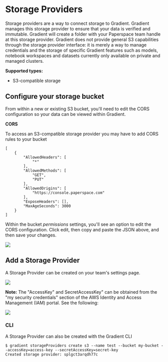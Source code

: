 # Storage Providers

Storage providers are a way to connect storage to Gradient. Gradient manages this storage provider to ensure that your data is verified and immutable. Gradient will create a folder with your Paperspace team handle at this storage provider. Gradient does not provide general S3 capabilities through the storage provider interface: it is merely a way to manage credentials and the storage of specific Gradient features such as models, notebook workspaces and datasets currently only available on private and managed clusters.

**Supported types:**

* S3-compatible storage

## Configure your storage bucket

From within a new or existing S3 bucket, you'll need to edit the CORS configuration so your data can be viewed within Gradient.

**CORS**

To access an S3-compatible storage provider you may have to add CORS rules to your bucket

```text
[
    {
        "AllowedHeaders": [
            "*"
        ],
        "AllowedMethods": [
            "GET",
            "PUT"
        ],
        "AllowedOrigins": [
            "https://console.paperspace.com"
        ],
        "ExposeHeaders": [],
        "MaxAgeSeconds": 3000
    }
]
```

Within the bucket _permissions_ settings, you'll see an option to edit the CORS configuration. Click edit, then copy and paste the JSON above, and then save your changes.

![](../../../.gitbook/assets/image%20%28108%29.png)

## Add a Storage Provider

A Storage Provider can be created on your team's settings page.

![](../../../.gitbook/assets/screen-shot-2020-10-30-at-1.09.41-pm.png)

**Note:** The "AccessKey" and SecretAccessKey" can be obtained from the "my security credentials" section of the AWS Identity and Access Management \(IAM\) portal. See the following:

![](../../../.gitbook/assets/image%20%28109%29.png)

### CLI

A Storage Provider can also be created with the Gradient CLI

```text
$ gradient storageProviders create s3 --name test --bucket my-bucket --accessKey=access-key --secretAccessKey=secret-key
Created storage provider: splgct3arqdh77c
```

